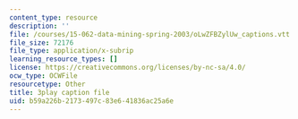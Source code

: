 ```yaml
---
content_type: resource
description: ''
file: /courses/15-062-data-mining-spring-2003/oLwZFBZylUw_captions.vtt
file_size: 72176
file_type: application/x-subrip
learning_resource_types: []
license: https://creativecommons.org/licenses/by-nc-sa/4.0/
ocw_type: OCWFile
resourcetype: Other
title: 3play caption file
uid: b59a226b-2173-497c-83e6-41836ac25a6e
---
```

